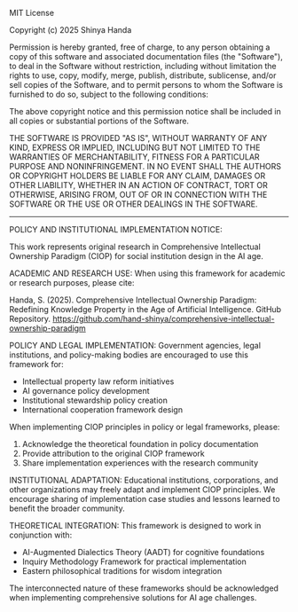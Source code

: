 MIT License

Copyright (c) 2025 Shinya Handa

Permission is hereby granted, free of charge, to any person obtaining a copy
of this software and associated documentation files (the "Software"), to deal
in the Software without restriction, including without limitation the rights
to use, copy, modify, merge, publish, distribute, sublicense, and/or sell
copies of the Software, and to permit persons to whom the Software is
furnished to do so, subject to the following conditions:

The above copyright notice and this permission notice shall be included in all
copies or substantial portions of the Software.

THE SOFTWARE IS PROVIDED "AS IS", WITHOUT WARRANTY OF ANY KIND, EXPRESS OR
IMPLIED, INCLUDING BUT NOT LIMITED TO THE WARRANTIES OF MERCHANTABILITY,
FITNESS FOR A PARTICULAR PURPOSE AND NONINFRINGEMENT. IN NO EVENT SHALL THE
AUTHORS OR COPYRIGHT HOLDERS BE LIABLE FOR ANY CLAIM, DAMAGES OR OTHER
LIABILITY, WHETHER IN AN ACTION OF CONTRACT, TORT OR OTHERWISE, ARISING FROM,
OUT OF OR IN CONNECTION WITH THE SOFTWARE OR THE USE OR OTHER DEALINGS IN THE
SOFTWARE.

---

POLICY AND INSTITUTIONAL IMPLEMENTATION NOTICE:

This work represents original research in Comprehensive Intellectual 
Ownership Paradigm (CIOP) for social institution design in the AI age.

ACADEMIC AND RESEARCH USE:
When using this framework for academic or research purposes, please cite:

Handa, S. (2025). Comprehensive Intellectual Ownership Paradigm: Redefining 
Knowledge Property in the Age of Artificial Intelligence. GitHub Repository. 
https://github.com/hand-shinya/comprehensive-intellectual-ownership-paradigm

POLICY AND LEGAL IMPLEMENTATION:
Government agencies, legal institutions, and policy-making bodies are 
encouraged to use this framework for:
- Intellectual property law reform initiatives
- AI governance policy development
- Institutional stewardship policy creation
- International cooperation framework design

When implementing CIOP principles in policy or legal frameworks, please:
1. Acknowledge the theoretical foundation in policy documentation
2. Provide attribution to the original CIOP framework
3. Share implementation experiences with the research community

INSTITUTIONAL ADAPTATION:
Educational institutions, corporations, and other organizations may freely 
adapt and implement CIOP principles. We encourage sharing of implementation 
case studies and lessons learned to benefit the broader community.

THEORETICAL INTEGRATION:
This framework is designed to work in conjunction with:
- AI-Augmented Dialectics Theory (AADT) for cognitive foundations
- Inquiry Methodology Framework for practical implementation
- Eastern philosophical traditions for wisdom integration

The interconnected nature of these frameworks should be acknowledged when 
implementing comprehensive solutions for AI age challenges.
